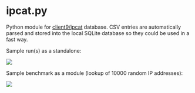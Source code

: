 # ipcat.py
  Python module for [client9/ipcat](https://github.com/client9/ipcat) database. CSV entries are automatically parsed and stored into the local SQLite database so they could be used in a fast way.

Sample run(s) as a standalone:

![](http://i.imgur.com/LRDBxVn.png)

Sample benchmark as a module (lookup of 10000 random IP addresses):

![](http://i.imgur.com/rXlnBjG.png)

